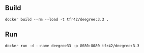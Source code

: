 ## Build
    docker build --rm --load -t tfr42/deegree:3.3 .

## Run
    docker run -d --name deegree33 -p 8080:8080 tfr42/deegree:3.3